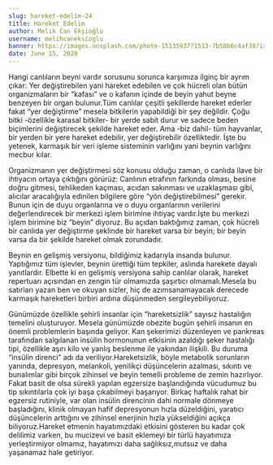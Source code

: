 ```yaml
---
slug: hareket-edelim-24
title: Hareket Edelim
author: Melih Can Ekşioğlu
username: melihcaneksioglu
banner: https://images.unsplash.com/photo-1513593771513-7b58b6c4af38?ixlib=rb-1.2.1&ixid=eyJhcHBfaWQiOjEyMDd9&auto=format&fit=crop&w=1489&q=80
date: June 15, 2020
---
```


Hangi canlıların beyni vardır sorusunu sorunca karşımıza ilginç bir ayrım çıkar: Yer değiştirebilen yani hareket edebilen ve çok hücreli olan bütün organizmaların bir “kafası” ve o kafanın içinde de beyin yahut beyne benzeyen bir organ bulunur.Tüm canlılar çeşitli şekillerde hareket ederler fakat “yer değiştirme” mesela bitkilerin yapabildiği bir şey değildir. Çoğu bitki -özellikle karasal bitkiler- bir yerde sabit durur ve sadece beden biçimlerini değiştirecek şekilde hareket eder. Ama -biz dahil- tüm hayvanlar, bir yerden bir yere hareket edebilir, yer değiştirebilir özelliktedir. İşte bu yetenek, karmaşık bir veri işleme sisteminin varlığını yani beynin varlığını mecbur kılar.

Organizmanın yer değiştirmesi söz konusu olduğu zaman, o canlıda ilave bir ihtiyacın ortaya çıktığını görürüz: Canlının etrafının farkında olması, besine doğru gitmesi, tehlikeden kaçması, acıdan sakınması ve uzaklaşması gibi, alıcılar aracalığıyla edinilen bilgilere göre “yön değiştirebilmesi” gerekir. Bunun için de duyu organlarına ve o duyu organlarının verilerini değerlendirecek bir merkezi işlem birimine ihtiyaç vardır.İşte bu merkezi işlem birimine biz “beyin” diyoruz. Bu açıdan baktığımız zaman, çok hücreli bir canlıda yer değiştirme şeklinde bir hareket varsa bir beyin; bir beyin varsa da bir şekilde hareket olmak zorundadır.

Beynin en gelişmiş versiyonu, bildiğimiz kadarıyla insanda bulunur. Yaptığımız tüm işlevler, beynin ürettiği tüm tepkiler, aslında harekete dayalı yanıtlardır. Elbette ki en gelişmiş versiyona sahip canlılar olarak, hareket repertuarı açısından en zengin tür olmamızda şaşırtıcı olmamalı.Mesela bu satırları yazan ben ve okuyan sizler, hiç de azımsanamayacak derecede karmaşık hareketleri birbiri ardına düşünmeden sergileyebiliyoruz.

Günümüzde özellikle şehirli insanlar için “hareketsizlik” sayısız hastalığın temelini oluşturuyor. Mesela günümüzde obezite bugün şehirli insanın en önemli problemlerin başında geliyor. Kan şekerimizi düzenleyen ve pankreas tarafından salgılanan insülin hormonunun etkisinin azaldığı şeker hastalığı tipi, özellikle aşırı kilo ve yanlış beslenme ile yakından ilişkili. Bu duruma “insülin direnci” adı da veriliyor.Hareketsizlik, böyle metabolik sorunların yanında, depresyon, melankoli, yenilikçi düşüncelerin azalması, sıkıntı ve bunalımlar gibi birçok zihinsel ve beyin temelli probleme de zemin hazırlıyor. Fakat basit de olsa sürekli yapılan egzersize başlandığında vücudumuz bu tip sıkıntılarla çok iyi başa çıkabilmeyi başarıyor. Birkaç haftalık rahat bir egzersiz rutiniyle, var olan insülin direncinin dahi normale dönmeye başladığını, klinik olmayan hafif depresyonun hızla düzeldiğini, yaratıcı düşüncelerin arttığını ve zihinsel enerjinin hızla yükseldiğini açıkça biliyoruz.Hareket etmenin hayatımızdaki etkisini gösteren bu kadar çok delilimiz varken, bu mucizevi ve basit eklemeyi bir türlü hayatımıza yerleştirmiyor olmamız, hayatımızı daha sağlıksız,mutsuz ve daha yaşanamaz hale getiriyor.